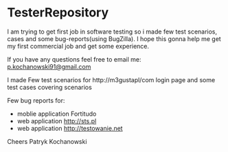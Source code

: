 # TesterRepository

I am trying to get first job in software testing so i made few test scenarios, cases and some bug-reports(using BugZilla). I hope this gonna help me get my first commercial job and get some experience.

If you have any questions feel free to email me: p.kochanowski91@gmail.com

I made
 Few test scenarios for http://m3gustapl/com login page and some
 test cases covering scenarios
 
 
 Few bug reports for:
- moblie application Fortitudo
- web application http://sts.pl
- web application http://testowanie.net

Cheers
Patryk Kochanowski
